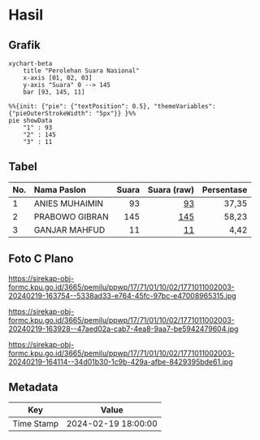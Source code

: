 # Hasil

## Grafik

```mermaid
xychart-beta
    title "Perolehan Suara Nasional"
    x-axis [01, 02, 03]
    y-axis "Suara" 0 --> 145
    bar [93, 145, 11]
```

```mermaid
%%{init: {"pie": {"textPosition": 0.5}, "themeVariables": {"pieOuterStrokeWidth": "5px"}} }%%
pie showData
    "1" : 93
    "2" : 145
    "3" : 11
```

## Tabel

| No. | Nama Paslon    | Suara | Suara (raw) | Persentase |
|:--- |:-------------- | -----:| -----------:| ----------:|
| 1   | ANIES MUHAIMIN | 93    | [93][p-1]   | 37,35      |
| 2   | PRABOWO GIBRAN | 145   | [145][p-2]  | 58,23      |
| 3   | GANJAR MAHFUD  | 11    | [11][p-3]   | 4,42       |


[p-1]: https://github.com/gigit-pemilu/pemilu-2024/blob/main/pilpres/hitung-suara/sub/17-bengkulu/sub/71-kota-bengkulu/sub/01-selebar/sub/1002-sukarami/sub/003-tps/sub/paslon-1.txt
[p-2]: https://github.com/gigit-pemilu/pemilu-2024/blob/main/pilpres/hitung-suara/sub/17-bengkulu/sub/71-kota-bengkulu/sub/01-selebar/sub/1002-sukarami/sub/003-tps/sub/paslon-2.txt
[p-3]: https://github.com/gigit-pemilu/pemilu-2024/blob/main/pilpres/hitung-suara/sub/17-bengkulu/sub/71-kota-bengkulu/sub/01-selebar/sub/1002-sukarami/sub/003-tps/sub/paslon-3.txt

## Foto C Plano

https://sirekap-obj-formc.kpu.go.id/3665/pemilu/ppwp/17/71/01/10/02/1771011002003-20240219-163754--5338ad33-e764-45fc-97bc-e47008965315.jpg

https://sirekap-obj-formc.kpu.go.id/3665/pemilu/ppwp/17/71/01/10/02/1771011002003-20240219-163928--47aed02a-cab7-4ea8-9aa7-be5942479604.jpg

https://sirekap-obj-formc.kpu.go.id/3665/pemilu/ppwp/17/71/01/10/02/1771011002003-20240219-164114--34d01b30-1c9b-429a-afbe-8429395bde61.jpg


## Metadata

| Key        | Value               |
| ---------- | ------------------- |
| Time Stamp | 2024-02-19 18:00:00 |



